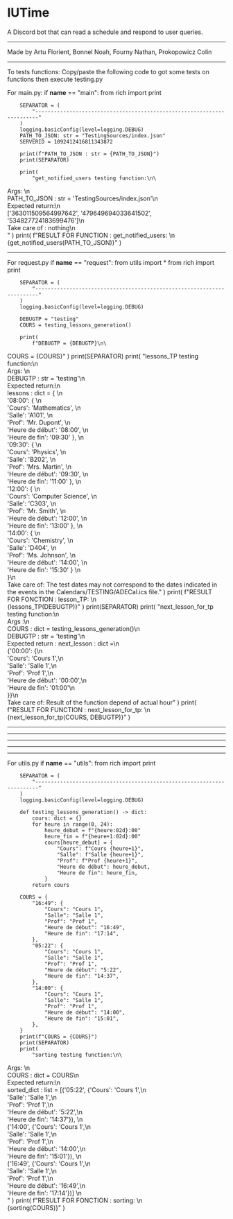 # IUTime
A Discord bot that can read a schedule and respond to user queries.

---
Made by Artu Florient, Bonnel Noah, Fourny Nathan, Prokopowicz Colin

<!-- FIXME le testing ici, non, ne pas faire ça, pitié -->

---------------------------------------------------------------------
To tests functions: 
Copy/paste the following code to got some tests on functions then execute testing.py

For main.py:
    if __name__ == "main":
        from rich import print

        SEPARATOR = (
            "-----------------------------------------------------------------------"
        )
        logging.basicConfig(level=logging.DEBUG)
        PATH_TO_JSON: str = "TestingSources/index.json"
        SERVERID = 1092412416811343872

        print(f"PATH_TO_JSON : str = {PATH_TO_JSON}")
        print(SEPARATOR)

        print(
            "get_notified_users testing function:\n\
Args: \n\
    PATH_TO_JSON :     str = 'TestingSources/index.json'\n\
Expected return:\n\
    ['363011509564997642', '479649694033641502', '534827724183699476']\n\
Take care of : nothing\n\
    "
    )
        print(
            f"RESULT FOR FUNCTION : get_notified_users: \n\
{get_notified_users(PATH_TO_JSON)}"
    )

-------------------------------------------------------------------------------------------------

For request.py
    if __name__ == "request":
        from utils import *
        from rich import print

        SEPARATOR = (
            "-----------------------------------------------------------------------"
        )
        logging.basicConfig(level=logging.DEBUG)

        DEBUGTP = "testing"
        COURS = testing_lessons_generation()

        print(
            f"DEBUGTP = {DEBUGTP}\n\
COURS = {COURS}"
    )
        print(SEPARATOR)
        print(
            "lessons_TP testing function:\n\
Args: \n\
    DEBUGTP :     str = 'testing'\n\
Expected return:\n\
    lessons : dict = { \n\
'08:00': { \n\
    'Cours': 'Mathematics', \n\
    'Salle': 'A101', \n\
    'Prof': 'Mr. Dupont', \n\
    'Heure de début': '08:00', \n\
    'Heure de fin': '09:30' }, \n\
'09:30': { \n\
    'Cours': 'Physics', \n\
    'Salle': 'B202', \n\
    'Prof': 'Mrs. Martin', \n\
    'Heure de début': '09:30', \n\
    'Heure de fin': '11:00' }, \n\
'12:00': { \n\
    'Cours': 'Computer Science', \n\
    'Salle': 'C303', \n\
    'Prof': 'Mr. Smith', \n\
    'Heure de début': '12:00', \n\
    'Heure de fin': '13:00' }, \n\
'14:00': { \n\
    'Cours': 'Chemistry', \n\
    'Salle': 'D404', \n\
    'Prof': 'Ms. Johnson', \n\
    'Heure de début': '14:00', \n\
    'Heure de fin': '15:30' } \n\
}\n\
Take care of: The test dates may not correspond to the dates indicated in the events in the Calendars/TESTING/ADECal.ics file."
    )
        print(
            f"RESULT FOR FONCTION : lesson_TP: \n\
{lessons_TP(DEBUGTP)}"
    )
        print(SEPARATOR)
        print(
            "next_lesson_for_tp testing function:\n\
Args :\n\
    COURS : dict = testing_lessons_generation()\n\
    DEBUGTP : str = 'testing'\n\
Expected return : next_lesson : dict =\n\
{'00:00': {\n\
    'Cours': 'Cours 1',\n\
    'Salle': 'Salle 1',\n\
    'Prof': 'Prof 1',\n\
    'Heure de début': '00:00',\n\
    'Heure de fin': '01:00'\n\
}}\n\
Take care of: Result of the function depend of actual hour"
    )
        print(
            f"RESULT FOR FUNCTION : next_lesson_for_tp: \n\
{next_lesson_for_tp(COURS, DEBUGTP)}"
    )

-------------------------------------------------------------------------------------------------
-------------------------------------------------------------------------------------------------
-------------------------------------------------------------------------------------------------
-------------------------------------------------------------------------------------------------
-------------------------------------------------------------------------------------------------

For utils.py
    if __name__ == "utils":
        from rich import print

        SEPARATOR = (
            "-----------------------------------------------------------------------"
        )
        logging.basicConfig(level=logging.DEBUG)
        
        def testing_lessons_generation() -> dict:
            cours: dict = {}
            for heure in range(0, 24):
                heure_debut = f"{heure:02d}:00"
                heure_fin = f"{heure+1:02d}:00"
                cours[heure_debut] = {
                    "Cours": f"Cours {heure+1}",
                    "Salle": f"Salle {heure+1}",
                    "Prof": f"Prof {heure+1}",
                    "Heure de début": heure_debut,
                    "Heure de fin": heure_fin,
                }
            return cours

        COURS = {
            "16:49": {
                "Cours": "Cours 1",
                "Salle": "Salle 1",
                "Prof": "Prof 1",
                "Heure de début": "16:49",
                "Heure de fin": "17:14",
            },
            "05:22": {
                "Cours": "Cours 1",
                "Salle": "Salle 1",
                "Prof": "Prof 1",
                "Heure de début": "5:22",
                "Heure de fin": "14:37",
            },
            "14:00": {
                "Cours": "Cours 1",
                "Salle": "Salle 1",
                "Prof": "Prof 1",
                "Heure de début": "14:00",
                "Heure de fin": "15:01",
            },
        }
        print(f"COURS = {COURS}")
        print(SEPARATOR)
        print(
            "sorting testing function:\n\
Args: \n\
    COURS :     dict = COURS\n\
Expected return:\n\
    sorted_dict : list = [('05:22', {'Cours': 'Cours 1',\n\
'Salle': 'Salle 1',\n\
'Prof': 'Prof 1',\n\
'Heure de début': '5:22',\n\
'Heure de fin': '14:37'}), \n\
    ('14:00', {'Cours': 'Cours 1',\n\
'Salle': 'Salle 1',\n\
'Prof': 'Prof 1',\n\
'Heure de début': '14:00',\n\
'Heure de fin': '15:01'}), \n\
('16:49', {'Cours': 'Cours 1',\n\
'Salle': 'Salle 1',\n\
'Prof': 'Prof 1',\n\
'Heure de début': '16:49',\n\
'Heure de fin': '17:14'})] \n\
        "
    )
        print(
            f"RESULT FOR FONCTION : sorting: \n\
{sorting(COURS)}"
    )

